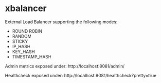 # xbalancer
External Load Balancer supporting the following modes:

* ROUND ROBIN
* RANDOM
* STICKY
* IP_HASH
* KEY_HASH
* TIMESTAMP_HASH


Admin metrics exposed under:
http://localhost:8081/admin/

Healthcheck exposed under:
http://localhost:8081/healthcheck?pretty=true

